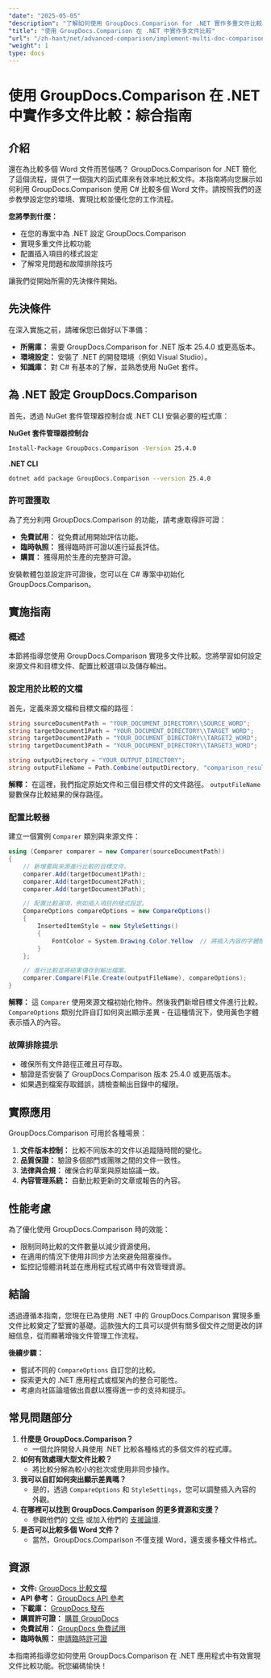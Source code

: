 ```yaml
---
"date": "2025-05-05"
"description": "了解如何使用 GroupDocs.Comparison for .NET 實作多重文件比較。本指南涵蓋設定、配置和實際應用。"
"title": "使用 GroupDocs.Comparison 在 .NET 中實作多文件比較"
"url": "/zh-hant/net/advanced-comparison/implement-multi-doc-comparison-groupdocs-net/"
"weight": 1
type: docs
---
```

# 使用 GroupDocs.Comparison 在 .NET 中實作多文件比較：綜合指南

## 介紹

還在為比較多個 Word 文件而苦惱嗎？ GroupDocs.Comparison for .NET 簡化了這個流程，提供了一個強大的函式庫來有效率地比較文件。本指南將向您展示如何利用 GroupDocs.Comparison 使用 C# 比較多個 Word 文件。請按照我們的逐步教學設定您的環境、實現比較並優化您的工作流程。

**您將學到什麼：**
- 在您的專案中為 .NET 設定 GroupDocs.Comparison
- 實現多重文件比較功能
- 配置插入項目的樣式設定
- 了解常見問題和故障排除技巧

讓我們從開始所需的先決條件開始。

## 先決條件

在深入實施之前，請確保您已做好以下準備：
- **所需庫：** 需要 GroupDocs.Comparison for .NET 版本 25.4.0 或更高版本。
- **環境設定：** 安裝了 .NET 的開發環境（例如 Visual Studio）。
- **知識庫：** 對 C# 有基本的了解，並熟悉使用 NuGet 套件。

## 為 .NET 設定 GroupDocs.Comparison

首先，透過 NuGet 套件管理器控制台或 .NET CLI 安裝必要的程式庫：

**NuGet 套件管理器控制台**
```bash
Install-Package GroupDocs.Comparison -Version 25.4.0
```

**.NET CLI**
```bash
dotnet add package GroupDocs.Comparison --version 25.4.0
```

### 許可證獲取

為了充分利用 GroupDocs.Comparison 的功能，請考慮取得許可證：
- **免費試用：** 從免費試用開始評估功能。
- **臨時執照：** 獲得臨時許可證以進行延長評估。
- **購買：** 獲得用於生產的完整許可證。

安裝軟體包並設定許可證後，您可以在 C# 專案中初始化 GroupDocs.Comparison。

## 實施指南

### 概述
本節將指導您使用 GroupDocs.Comparison 實現多文件比較。您將學習如何設定來源文件和目標文件、配置比較選項以及儲存輸出。

### 設定用於比較的文檔
首先，定義來源文檔和目標文檔的路徑：
```csharp
string sourceDocumentPath = "YOUR_DOCUMENT_DIRECTORY\\SOURCE_WORD";
string targetDocument1Path = "YOUR_DOCUMENT_DIRECTORY\\TARGET_WORD";
string targetDocument2Path = "YOUR_DOCUMENT_DIRECTORY\\TARGET2_WORD";
string targetDocument3Path = "YOUR_DOCUMENT_DIRECTORY\\TARGET3_WORD";

string outputDirectory = "YOUR_OUTPUT_DIRECTORY";
string outputFileName = Path.Combine(outputDirectory, "comparison_result.docx");
```
**解釋：** 在這裡，我們指定原始文件和三個目標文件的文件路徑。 `outputFileName` 變數保存比較結果的保存路徑。

### 配置比較器
建立一個實例 `Comparer` 類別與來源文件：
```csharp
using (Comparer comparer = new Comparer(sourceDocumentPath))
{
    // 新增要與來源進行比較的目標文件。
    comparer.Add(targetDocument1Path);
    comparer.Add(targetDocument2Path);
    comparer.Add(targetDocument3Path);

    // 配置比較選項，例如插入項目的樣式設定。
    CompareOptions compareOptions = new CompareOptions()
    {
        InsertedItemStyle = new StyleSettings()
        {
            FontColor = System.Drawing.Color.Yellow  // 將插入內容的字體顏色設為黃色。
        }
    };

    // 進行比較並將結果儲存到輸出檔案。
    comparer.Compare(File.Create(outputFileName), compareOptions);
}
```
**解釋：** 這 `Comparer` 使用來源文檔初始化物件。然後我們新增目標文件進行比較。 `CompareOptions` 類別允許自訂如何突出顯示差異 - 在這種情況下，使用黃色字體表示插入的內容。

### 故障排除提示
- 確保所有文件路徑正確且可存取。
- 驗證是否安裝了 GroupDocs.Comparison 版本 25.4.0 或更高版本。
- 如果遇到檔案存取錯誤，請檢查輸出目錄中的權限。

## 實際應用
GroupDocs.Comparison 可用於各種場景：
1. **文件版本控制：** 比較不同版本的文件以追蹤隨時間的變化。
2. **品質保證：** 驗證多個部門或團隊之間的文件一致性。
3. **法律與合規：** 確保合約草案與原始協議一致。
4. **內容管理系統：** 自動比較更新的文章或報告的內容。

## 性能考慮
為了優化使用 GroupDocs.Comparison 時的效能：
- 限制同時比較的文件數量以減少資源使用。
- 在適用的情況下使用非同步方法來避免阻塞操作。
- 監控記憶體消耗並在應用程式程式碼中有效管理資源。

## 結論
透過遵循本指南，您現在已為使用 .NET 中的 GroupDocs.Comparison 實現多重文件比較奠定了堅實的基礎。這款強大的工具可以提供有關多個文件之間更改的詳細信息，從而顯著增強文件管理工作流程。

**後續步驟：**
- 嘗試不同的 `CompareOptions` 自訂您的比較。
- 探索更大的 .NET 應用程式或框架內的整合可能性。
- 考慮向社區論壇做出貢獻以獲得進一步的支持和提示。

## 常見問題部分
1. **什麼是 GroupDocs.Comparison？**
   - 一個允許開發人員使用 .NET 比較各種格式的多個文件的程式庫。
2. **如何有效處理大型文件比較？**
   - 將比較分解為較小的批次或使用非同步操作。
3. **我可以自訂如何突出顯示差異嗎？**
   - 是的，透過 `CompareOptions` 和 `StyleSettings`，您可以調整插入內容的外觀。
4. **在哪裡可以找到 GroupDocs.Comparison 的更多資源和支援？**
   - 參觀他們的 [文件](https://docs.groupdocs.com/comparison/net/) 或加入他們的 [支援論壇](https://forum。groupdocs.com/c/comparison/).
5. **是否可以比較多個 Word 文件？**
   - 當然，GroupDocs.Comparison 不僅支援 Word，還支援多種文件格式。

## 資源
- **文件:** [GroupDocs 比較文檔](https://docs.groupdocs.com/comparison/net/)
- **API 參考：** [GroupDocs API 參考](https://reference.groupdocs.com/comparison/net/)
- **下載庫：** [GroupDocs 發布](https://releases.groupdocs.com/comparison/net/)
- **購買許可證：** [購買 GroupDocs](https://purchase.groupdocs.com/buy)
- **免費試用：** [GroupDocs 免費試用](https://releases.groupdocs.com/comparison/net/)
- **臨時執照：** [申請臨時許可證](https://purchase.groupdocs.com/temporary-license/)

本指南將指導您如何使用 GroupDocs.Comparison 在 .NET 應用程式中有效實現文件比較功能。祝您編碼愉快！